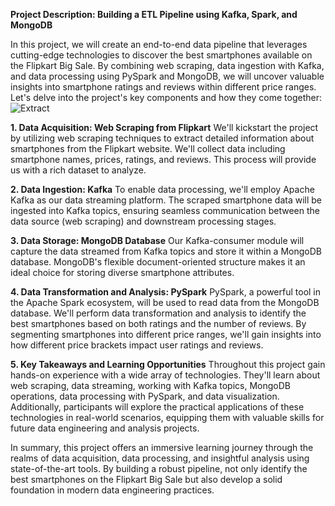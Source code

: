 **Project Description: Building a ETL Pipeline using Kafka, Spark, and MongoDB**

   In this project, we will create an end-to-end data pipeline that leverages cutting-edge technologies to discover the best smartphones available on the Flipkart Big Sale. By combining web scraping, data ingestion with Kafka, and data processing using PySpark and MongoDB, we will uncover valuable insights into smartphone ratings and reviews within different price ranges. Let's delve into the project's key components and how they come together:
![Extract](https://github.com/rokesh-rokesh/ELT-Filpkart-Smartphone/assets/84179582/f4de119a-b600-47d2-a160-b4b3c4529ab1)

**1. Data Acquisition: Web Scraping from Flipkart**
We'll kickstart the project by utilizing web scraping techniques to extract detailed information about smartphones from the Flipkart website. We'll collect data including smartphone names, prices, ratings, and reviews. This process will provide us with a rich dataset to analyze.

**2. Data Ingestion: Kafka**
To enable data processing, we'll employ Apache Kafka as our data streaming platform. The scraped smartphone data will be ingested into Kafka topics, ensuring seamless communication between the data source (web scraping) and downstream processing stages.

**3. Data Storage: MongoDB Database**
Our Kafka-consumer module will capture the data streamed from Kafka topics and store it within a MongoDB database. MongoDB's flexible document-oriented structure makes it an ideal choice for storing diverse smartphone attributes.

**4. Data Transformation and Analysis: PySpark**
PySpark, a powerful tool in the Apache Spark ecosystem, will be used to read data from the MongoDB database. We'll perform data transformation and analysis to identify the best smartphones based on both ratings and the number of reviews. By segmenting smartphones into different price ranges, we'll gain insights into how different price brackets impact user ratings and reviews.

**5. Key Takeaways and Learning Opportunities**
Throughout this project gain hands-on experience with a wide array of technologies. They'll learn about web scraping, data streaming, working with Kafka topics, MongoDB operations, data processing with PySpark, and data visualization. Additionally, participants will explore the practical applications of these technologies in real-world scenarios, equipping them with valuable skills for future data engineering and analysis projects.

In summary, this project offers an immersive learning journey through the realms of data acquisition,  data processing, and insightful analysis using state-of-the-art tools. By building a robust pipeline, not only identify the best smartphones on the Flipkart Big Sale but also develop a solid foundation in modern data engineering practices.
